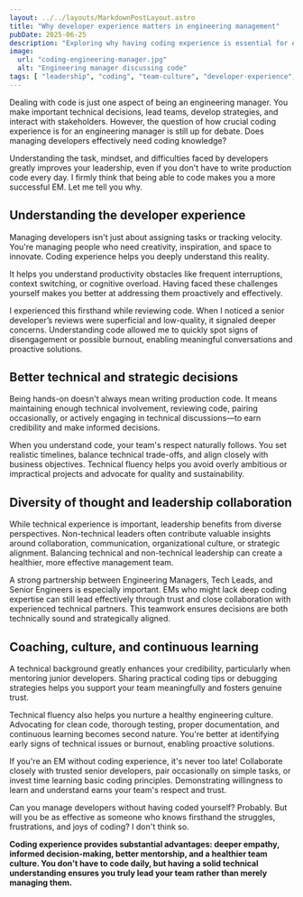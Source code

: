 ```yaml
---
layout: ../../layouts/MarkdownPostLayout.astro
title: "Why developer experience matters in engineering management"
pubDate: 2025-06-25
description: "Exploring why having coding experience is essential for effective Engineering Management, from building empathy to making better technical decisions."
image:
  url: "coding-engineering-manager.jpg"
  alt: "Engineering manager discussing code"
tags: [ "leadership", "coding", "team-culture", "developer-experience", "mentorship", "technical-decision-making"]
---
```

Dealing with code is just one aspect of being an engineering manager. You make important technical decisions, lead teams, develop strategies, and interact with stakeholders. However, the question of how crucial coding experience is for an engineering manager is still up for debate. Does managing developers effectively need coding knowledge?

Understanding the task, mindset, and difficulties faced by developers greatly improves your leadership, even if you don't have to write production code every day. I firmly think that being able to code makes you a more successful EM. Let me tell you why.

## Understanding the developer experience

Managing developers isn't just about assigning tasks or tracking velocity. You're managing people who need creativity, inspiration, and space to innovate. Coding experience helps you deeply understand this reality.

It helps you understand productivity obstacles like frequent interruptions, context switching, or cognitive overload. Having faced these challenges yourself makes you better at addressing them proactively and effectively.

I experienced this firsthand while reviewing code. When I noticed a senior developer’s reviews were superficial and low-quality, it signaled deeper concerns. Understanding code allowed me to quickly spot signs of disengagement or possible burnout, enabling meaningful conversations and proactive solutions.

## Better technical and strategic decisions

Being hands-on doesn't always mean writing production code. It means maintaining enough technical involvement, reviewing code, pairing occasionally, or actively engaging in technical discussions—to earn credibility and make informed decisions.

When you understand code, your team's respect naturally follows. You set realistic timelines, balance technical trade-offs, and align closely with business objectives. Technical fluency helps you avoid overly ambitious or impractical projects and advocate for quality and sustainability.

## Diversity of thought and leadership collaboration

While technical experience is important, leadership benefits from diverse perspectives. Non-technical leaders often contribute valuable insights around collaboration, communication, organizational culture, or strategic alignment. Balancing technical and non-technical leadership can create a healthier, more effective management team.

A strong partnership between Engineering Managers, Tech Leads, and Senior Engineers is especially important. EMs who might lack deep coding expertise can still lead effectively through trust and close collaboration with experienced technical partners. This teamwork ensures decisions are both technically sound and strategically aligned.

## Coaching, culture, and continuous learning

A technical background greatly enhances your credibility, particularly when mentoring junior developers. Sharing practical coding tips or debugging strategies helps you support your team meaningfully and fosters genuine trust.

Technical fluency also helps you nurture a healthy engineering culture. Advocating for clean code, thorough testing, proper documentation, and continuous learning becomes second nature. You're better at identifying early signs of technical issues or burnout, enabling proactive solutions.

If you're an EM without coding experience, it's never too late! Collaborate closely with trusted senior developers, pair occasionally on simple tasks, or invest time learning basic coding principles. Demonstrating willingness to learn and understand earns your team's respect and trust.


Can you manage developers without having coded yourself? Probably. But will you be as effective as someone who knows firsthand the struggles, frustrations, and joys of coding? I don't think so.


**Coding experience provides substantial advantages: deeper empathy, informed decision-making, better mentorship, and a healthier team culture. You don't have to code daily, but having a solid technical understanding ensures you truly lead your team rather than merely managing them.**
